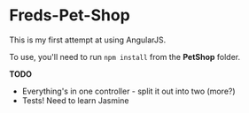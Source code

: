 # Freds-Pet-Shop
This is my first attempt at using AngularJS.

To use, you'll need to run `npm install` from the **PetShop** folder.

**TODO**

- Everything's in one controller - split it out into two (more?)
- Tests! Need to learn Jasmine

